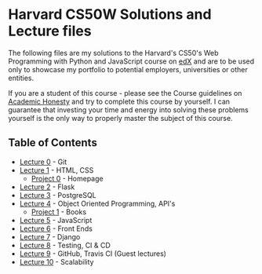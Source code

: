 # Harvard CS50W Solutions and Lecture files

The following files are my solutions to the Harvard's CS50's Web Programming with Python and JavaScript course on [edX](https://www.edx.org/course/cs50s-web-programming-with-python-and-javascript) and are to be used only to showcase my portfolio to potential employers, universities or other entities.

If you are a student of this course - please see the Course guidelines on [Academic Honesty](https://docs.cs50.net/2019/x/syllabus.html#academic-honesty) and try to complete this course by yourself. I can guarantee that investing your time and energy into solving these problems yourself is the only way to properly master the subject of this course.

## Table of Contents
- [Lecture 0](lecture0) - Git
- [Lecture 1](lecture1) - HTML, CSS
    * [Project 0](project0) - Homepage
- [Lecture 2](lecture2) - Flask
- [Lecture 3](lecture3) - PostgreSQL
- [Lecture 4](lecture4) - Object Oriented Programming, API's
    * [Project 1](project1) - Books
- [Lecture 5](lecture5) - JavaScript
- [Lecture 6](lecture6) - Front Ends
- [Lecture 7](lecture7) - Django
- [Lecture 8](lecture8) - Testing, CI & CD
- [Lecture 9](lecture9) - GitHub, Travis CI (Guest lectures)
- [Lecture 10](lecture10) - Scalability